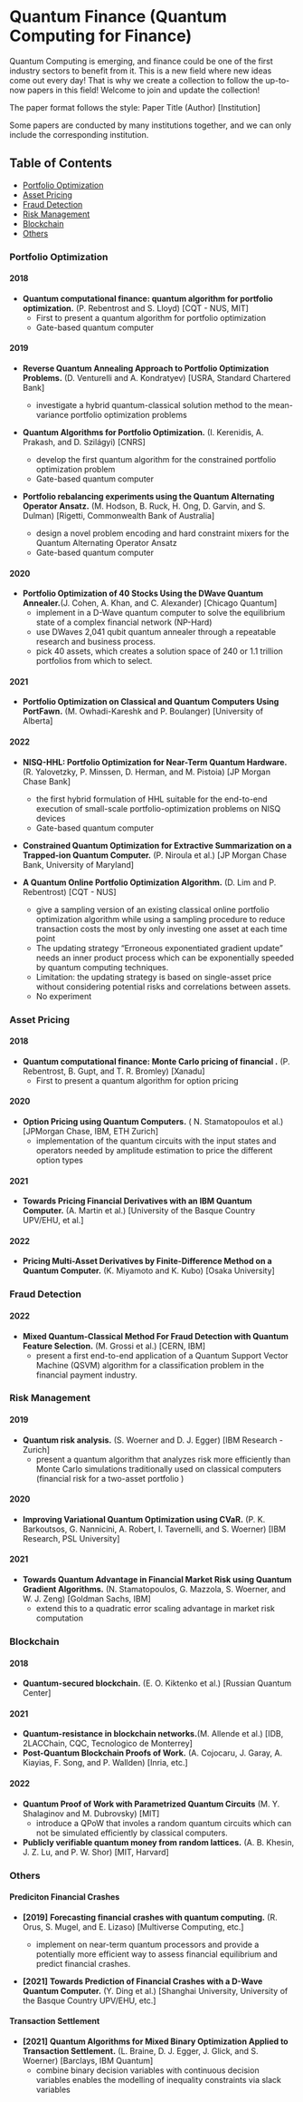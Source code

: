 # Quantum Finance (Quantum Computing for Finance)
Quantum Computing is emerging, and finance could be one of the first industry sectors to benefit from it. This is a new field where new ideas come out every day! That is why we create a collection to follow the up-to-now papers in this field! Welcome to join and update the collection!

The paper format follows the style: Paper Title (Author) [Institution]

Some papers are conducted by many institutions together, and we can only include the corresponding institution.

## Table of Contents
  - [Portfolio Optimization](#portfolio-optimization)
  - [Asset Pricing](#asset-pricing)
  - [Fraud Detection](#fraud-detection)
  - [Risk Management](#risk-management)
  - [Blockchain](#blockchain)
  - [Others](#Others)


### **Portfolio Optimization**
#### **2018**
- **Quantum computational finance: quantum algorithm for portfolio optimization.** (P. Rebentrost and S. Lloyd) [CQT - NUS, MIT]
  - First to present a quantum algorithm for portfolio optimization
  - Gate-based quantum computer


#### **2019**
- **Reverse Quantum Annealing Approach to Portfolio Optimization Problems.** (D. Venturelli and A. Kondratyev) [USRA, Standard Chartered Bank]
  - investigate a hybrid quantum-classical solution method to the mean-variance portfolio optimization problems

- **Quantum Algorithms for Portfolio Optimization.** (I. Kerenidis, A. Prakash, and D. Szilágyi) [CNRS]
  - develop the first quantum algorithm for the constrained portfolio optimization problem
  - Gate-based quantum computer

- **Portfolio rebalancing experiments using the Quantum Alternating Operator Ansatz.** (M. Hodson, B. Ruck, H. Ong, D. Garvin, and S. Dulman) [Rigetti, Commonwealth Bank of Australia]
  - design a novel problem encoding and hard constraint mixers for the Quantum Alternating Operator Ansatz
  - Gate-based quantum computer


#### **2020**
- **Portfolio Optimization of 40 Stocks Using the DWave Quantum Annealer.**(J. Cohen, A. Khan, and C. Alexander) [Chicago Quantum]
  - implement in a D-Wave quantum computer to solve the equilibrium state of a complex financial network (NP-Hard)
  - use DWaves 2,041 qubit quantum annealer through a repeatable research and business process. 
  - pick 40 assets, which creates a solution space of 240 or 1.1 trillion portfolios from which to select.



#### **2021**
- **Portfolio Optimization on Classical and Quantum Computers Using PortFawn.** (M. Owhadi-Kareshk and P. Boulanger) [University of Alberta]

#### **2022**
- **NISQ-HHL: Portfolio Optimization for Near-Term Quantum Hardware.** (R. Yalovetzky, P. Minssen, D. Herman, and M. Pistoia) [JP Morgan Chase Bank]
  - the first hybrid formulation of HHL suitable for the end-to-end execution of small-scale portfolio-optimization problems on NISQ devices
  - Gate-based quantum computer


- **Constrained Quantum Optimization for Extractive Summarization on a Trapped-ion Quantum Computer.** (P. Niroula et al.) [JP Morgan Chase Bank, University of Maryland]

- **A Quantum Online Portfolio Optimization Algorithm.** (D. Lim and P. Rebentrost) [CQT - NUS]
  - give a sampling version of an existing classical online portfolio optimization algorithm while using a sampling procedure to reduce transaction costs the most by only investing one asset at each time point
  - The updating strategy “Erroneous exponentiated gradient update” needs an inner product process which can be exponentially speeded by quantum computing techniques.
  - Limitation: the updating strategy is based on single-asset price without considering potential risks and correlations between assets.
  - No experiment


### **Asset Pricing**

#### **2018**
- **Quantum computational finance: Monte Carlo pricing of financial .** (P. Rebentrost, B. Gupt, and T. R. Bromley) [Xanadu]
  - First to present a quantum algorithm for option pricing


#### **2020**
- **Option Pricing using Quantum Computers.** ( N. Stamatopoulos et al.) [JPMorgan Chase, IBM, ETH Zurich]
  - implementation of the quantum circuits with the input states and operators needed by amplitude estimation to price the different option types


#### **2021**
- **Towards Pricing Financial Derivatives with an IBM Quantum Computer.** (A. Martin et al.) [University of the Basque Country UPV/EHU, et al.]
#### **2022**
- **Pricing Multi-Asset Derivatives by Finite-Difference Method on a Quantum Computer.** (K. Miyamoto and K. Kubo) [Osaka University]

### **Fraud Detection**
#### **2022**
- **Mixed Quantum-Classical Method For Fraud Detection with Quantum Feature Selection.** (M. Grossi et al.) [CERN, IBM]
  - present a first end-to-end application of a Quantum Support Vector Machine (QSVM) algorithm for a classification problem in the financial payment industry.


### **Risk Management**
#### **2019**
- **Quantum risk analysis.** (S. Woerner and D. J. Egger) [IBM Research - Zurich]
  - present a quantum algorithm that analyzes risk more efficiently than Monte Carlo simulations traditionally used on classical computers (financial risk for a two-asset portfolio )

#### **2020**
- **Improving Variational Quantum Optimization using CVaR.** (P. K. Barkoutsos, G. Nannicini, A. Robert, I. Tavernelli, and S. Woerner) [IBM Research, PSL University]
#### **2021**
- **Towards Quantum Advantage in Financial Market Risk using Quantum Gradient Algorithms.** (N. Stamatopoulos, G. Mazzola, S. Woerner, and W. J. Zeng) [Goldman Sachs, IBM]
  - extend this to a quadratic error scaling advantage in market risk computation



### **Blockchain**
#### **2018**
- **Quantum-secured blockchain.** (E. O. Kiktenko et al.) [Russian Quantum Center]

#### **2021**
- **Quantum-resistance in blockchain networks.**(M. Allende et al.) [IDB, 2LACChain, CQC, Tecnologico de Monterrey]
- **Post-Quantum Blockchain Proofs of Work.** (A. Cojocaru, J. Garay, A. Kiayias, F. Song, and P. Wallden) [Inria, etc.]

#### **2022**
- **Quantum Proof of Work with Parametrized Quantum Circuits** (M. Y. Shalaginov and M. Dubrovsky) [MIT]
  - introduce a QPoW that involes a random quantum circuits which can not be simulated efficiently by classical computers.
- **Publicly verifiable quantum money from random lattices.** (A. B. Khesin, J. Z. Lu, and P. W. Shor) [MIT, Harvard]


### **Others**
#### **Prediciton Financial Crashes**
-  **[2019]** **Forecasting financial crashes with quantum computing.** (R. Orus, S. Mugel, and E. Lizaso) [Multiverse Computing, etc.]
   -  implement on near-term quantum processors and provide a potentially more efficient way to assess financial equilibrium and predict financial crashes.

- **[2021]** **Towards Prediction of Financial Crashes with a D-Wave Quantum Computer.** (Y. Ding et al.) [Shanghai University, University of the Basque Country UPV/EHU, etc.]

#### **Transaction Settlement**
- **[2021]** **Quantum Algorithms for Mixed Binary Optimization Applied to Transaction Settlement.** (L. Braine, D. J. Egger, J. Glick, and S. Woerner) [Barclays, IBM Quantum]
  - combine binary decision variables with continuous decision variables enables the modelling of inequality constraints via slack variables

